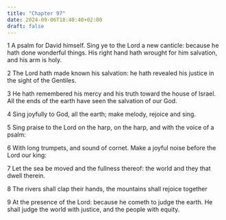 ```yaml
---
title: "Chapter 97"
date: 2024-09-06T18:40:40+02:00
draft: false
---
```




1 A psalm for David himself. Sing ye to the Lord a new canticle: because he hath done wonderful things. His right hand hath wrought for him salvation, and his arm is holy.

2 The Lord hath made known his salvation: he hath revealed his justice in the sight of the Gentiles.

3 He hath remembered his mercy and his truth toward the house of Israel. All the ends of the earth have seen the salvation of our God.

4 Sing joyfully to God, all the earth; make melody, rejoice and sing.

5 Sing praise to the Lord on the harp, on the harp, and with the voice of a psalm:

6 With long trumpets, and sound of cornet. Make a joyful noise before the Lord our king:

7 Let the sea be moved and the fullness thereof: the world and they that dwell therein.

8 The rivers shall clap their hands, the mountains shall rejoice together

9 At the presence of the Lord: because he cometh to judge the earth. He shall judge the world with justice, and the people with equity.

